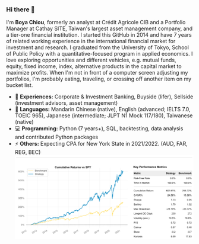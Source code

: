 ### Hi there 👋

I'm **Boya Chiou**, formerly an analyst at Crédit Agricole CIB and a Portfolio Manager at Cathay SITE, Taiwan's largest asset management company, and a tier-one financial institution. 
I started this GitHub in 2014 and have 7 years of related working experience in the international financial market for investment and research. I graduated from the University of Tokyo, School of Public Policy with a quantitative-focused program in applied economics.
I love exploring opportunities and different vehicles, e.g. mutual funds, equity, fixed income, index, alternative products in the capital market to maximize profits. When I'm not in front of a computer screen adjusting my portfolios, I'm probably eating, traveling, or crossing off another item on my bucket list.


- 💼  **Experiences:** Corporate & Investment Banking, Buyside (lifer), Sellside (investment advisors, asset management)
- 💬  **Languages:** Mandarin Chinese (native), English (advanced; IELTS 7.0, TOEIC 965), Japanese (intermediate; JLPT N1 Mock 117/180), Taiwanese (native)
- 💻  **Programming:** Python (7 years+), SQL, backtesting, data analysis and contributed Python packages
- ⚡️ **Others:** Expecting CPA for New York State in 2021/2022. (AUD, FAR, REG, BEC)
![alt tag](/image/90bps.png)

